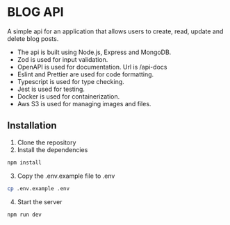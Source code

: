 # BLOG API
A simple api for an application that allows users to create, read, update and delete blog posts.

- The api is built using Node.js, Express and MongoDB.
- Zod is used for input validation.
- OpenAPI is used for documentation. Url is /api-docs
- Eslint and Prettier are used for code formatting.
- Typescript is used for type checking.
- Jest is used for testing.
- Docker is used for containerization.
- Aws S3 is used for managing images and files.


## Installation
1. Clone the repository
2. Install the dependencies
```bash
npm install
```
3. Copy the .env.example file to .env
```bash
cp .env.example .env
```
4. Start the server
```bash
npm run dev
```


